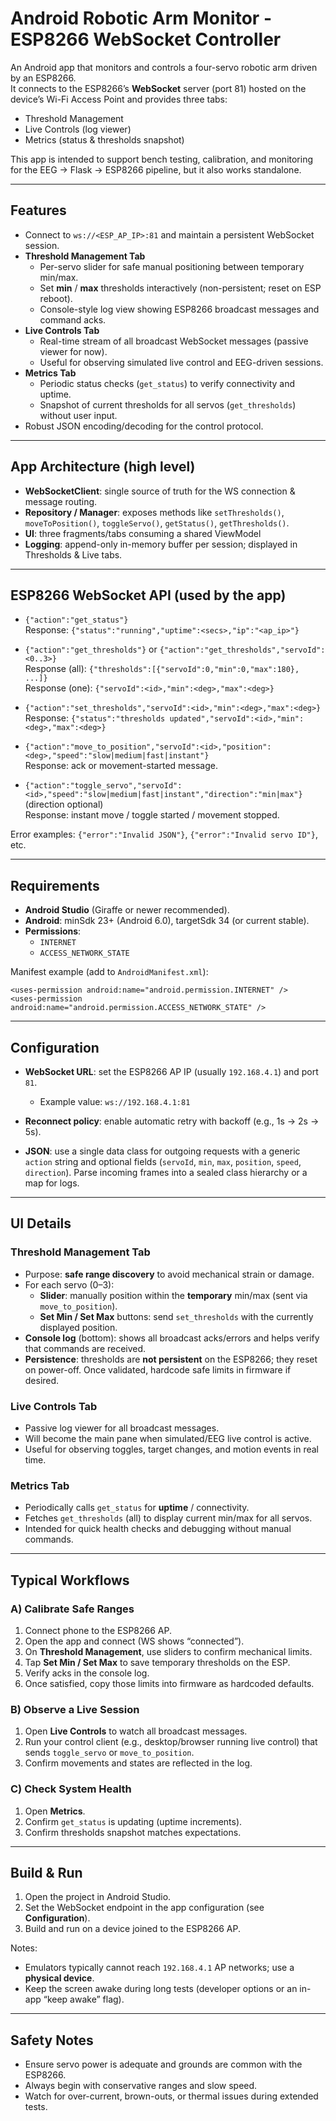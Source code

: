 # Android Robotic Arm Monitor - ESP8266 WebSocket Controller

An Android app that monitors and controls a four-servo robotic arm driven by an ESP8266.  
It connects to the ESP8266’s **WebSocket** server (port 81) hosted on the device’s Wi-Fi Access Point and provides three tabs:

- Threshold Management
- Live Controls (log viewer)
- Metrics (status & thresholds snapshot)

This app is intended to support bench testing, calibration, and monitoring for the EEG → Flask → ESP8266 pipeline, but it also works standalone.

---

## Features

- Connect to `ws://<ESP_AP_IP>:81` and maintain a persistent WebSocket session.
- **Threshold Management Tab**
  - Per-servo slider for safe manual positioning between temporary min/max.
  - Set **min** / **max** thresholds interactively (non-persistent; reset on ESP reboot).
  - Console-style log view showing ESP8266 broadcast messages and command acks.
- **Live Controls Tab**
  - Real-time stream of all broadcast WebSocket messages (passive viewer for now).
  - Useful for observing simulated live control and EEG-driven sessions.
- **Metrics Tab**
  - Periodic status checks (`get_status`) to verify connectivity and uptime.
  - Snapshot of current thresholds for all servos (`get_thresholds`) without user input.
- Robust JSON encoding/decoding for the control protocol.

---

## App Architecture (high level)

- **WebSocketClient**: single source of truth for the WS connection & message routing.
- **Repository / Manager**: exposes methods like `setThresholds()`, `moveToPosition()`, `toggleServo()`, `getStatus()`, `getThresholds()`.
- **UI**: three fragments/tabs consuming a shared ViewModel
- **Logging**: append-only in-memory buffer per session; displayed in Thresholds & Live tabs.

---

## ESP8266 WebSocket API (used by the app)

- `{"action":"get_status"}`  
  Response: `{"status":"running","uptime":<secs>,"ip":"<ap_ip>"}`

- `{"action":"get_thresholds"}` or `{"action":"get_thresholds","servoId":<0..3>}`  
  Response (all): `{"thresholds":[{"servoId":0,"min":0,"max":180}, ...]}`  
  Response (one): `{"servoId":<id>,"min":<deg>,"max":<deg>}`

- `{"action":"set_thresholds","servoId":<id>,"min":<deg>,"max":<deg>}`  
  Response: `{"status":"thresholds updated","servoId":<id>,"min":<deg>,"max":<deg>}`

- `{"action":"move_to_position","servoId":<id>,"position":<deg>,"speed":"slow|medium|fast|instant"}`  
  Response: ack or movement-started message.

- `{"action":"toggle_servo","servoId":<id>,"speed":"slow|medium|fast|instant","direction":"min|max"}` (direction optional)  
  Response: instant move / toggle started / movement stopped.

Error examples: `{"error":"Invalid JSON"}`, `{"error":"Invalid servo ID"}`, etc.

---

## Requirements

- **Android Studio** (Giraffe or newer recommended).
- **Android**: minSdk 23+ (Android 6.0), targetSdk 34 (or current stable).
- **Permissions**:
  - `INTERNET`
  - `ACCESS_NETWORK_STATE`

Manifest example (add to `AndroidManifest.xml`):

    <uses-permission android:name="android.permission.INTERNET" />
    <uses-permission android:name="android.permission.ACCESS_NETWORK_STATE" />

---

## Configuration

- **WebSocket URL**: set the ESP8266 AP IP (usually `192.168.4.1`) and port `81`.
  - Example value: `ws://192.168.4.1:81`

- **Reconnect policy**: enable automatic retry with backoff (e.g., 1s → 2s → 5s).

- **JSON**: use a single data class for outgoing requests with a generic `action` string and optional fields (`servoId`, `min`, `max`, `position`, `speed`, `direction`). Parse incoming frames into a sealed class hierarchy or a map for logs.

---

## UI Details

### Threshold Management Tab
- Purpose: **safe range discovery** to avoid mechanical strain or damage.
- For each servo (0–3):
  - **Slider**: manually position within the **temporary** min/max (sent via `move_to_position`).
  - **Set Min / Set Max** buttons: send `set_thresholds` with the currently displayed position.
- **Console log** (bottom): shows all broadcast acks/errors and helps verify that commands are received.
- **Persistence**: thresholds are **not persistent** on the ESP8266; they reset on power-off. Once validated, hardcode safe limits in firmware if desired.

### Live Controls Tab
- Passive log viewer for all broadcast messages.
- Will become the main pane when simulated/EEG live control is active.
- Useful for observing toggles, target changes, and motion events in real time.

### Metrics Tab
- Periodically calls `get_status` for **uptime** / connectivity.
- Fetches `get_thresholds` (all) to display current min/max for all servos.
- Intended for quick health checks and debugging without manual commands.

---

## Typical Workflows

### A) Calibrate Safe Ranges
1. Connect phone to the ESP8266 AP.
2. Open the app and connect (WS shows “connected”).
3. On **Threshold Management**, use sliders to confirm mechanical limits.
4. Tap **Set Min / Set Max** to save temporary thresholds on the ESP.
5. Verify acks in the console log.
6. Once satisfied, copy those limits into firmware as hardcoded defaults.

### B) Observe a Live Session
1. Open **Live Controls** to watch all broadcast messages.
2. Run your control client (e.g., desktop/browser running live control) that sends `toggle_servo` or `move_to_position`.
3. Confirm movements and states are reflected in the log.

### C) Check System Health
1. Open **Metrics**.
2. Confirm `get_status` is updating (uptime increments).
3. Confirm thresholds snapshot matches expectations.

---

## Build & Run

1. Open the project in Android Studio.
2. Set the WebSocket endpoint in the app configuration (see **Configuration**).
3. Build and run on a device joined to the ESP8266 AP.

Notes:
- Emulators typically cannot reach `192.168.4.1` AP networks; use a **physical device**.
- Keep the screen awake during long tests (developer options or an in-app “keep awake” flag).

---

## Safety Notes

- Ensure servo power is adequate and grounds are common with the ESP8266.
- Always begin with conservative ranges and slow speed.
- Watch for over-current, brown-outs, or thermal issues during extended tests.



